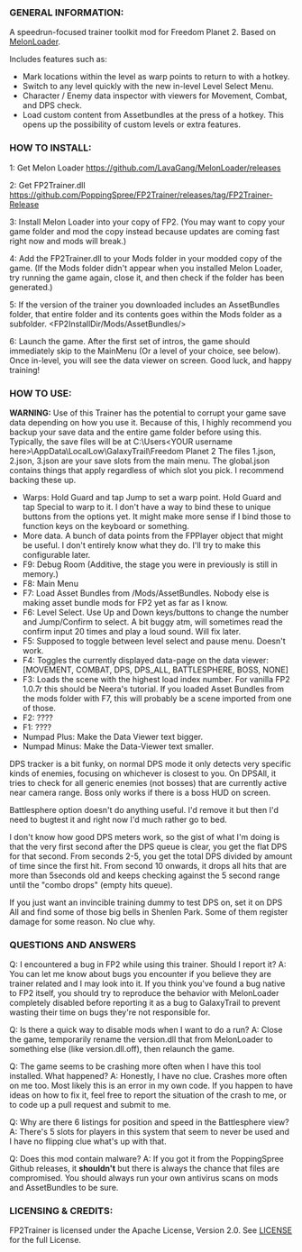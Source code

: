 ### GENERAL INFORMATION:

A speedrun-focused trainer toolkit mod for Freedom Planet 2. Based on [MelonLoader](https://github.com/LavaGang/MelonLoader).

Includes features such as:
+ Mark locations within the level as warp points to return to with a hotkey.
+ Switch to any level quickly with the new in-level Level Select Menu.
+ Character / Enemy data inspector with viewers for Movement, Combat, and DPS check.
+ Load custom content from Assetbundles at the press of a hotkey. This opens up the possibility of custom levels or extra features.

### HOW TO INSTALL:

1: Get Melon Loader https://github.com/LavaGang/MelonLoader/releases

2: Get FP2Trainer.dll https://github.com/PoppingSpree/FP2Trainer/releases/tag/FP2Trainer-Release

3: Install Melon Loader into your copy of FP2. (You may want to copy your game folder and mod the copy instead because updates are coming fast right now and mods will break.)

4: Add the FP2Trainer.dll to your Mods folder in your modded copy of the game. (If the Mods folder didn't appear when you installed Melon Loader, try running the game again, close it, and then check if the folder has been generated.)

5: If the version of the trainer you downloaded includes an AssetBundles folder, that entire folder and its contents goes within the Mods folder as a subfolder. <FP2InstallDir/Mods/AssetBundles/>

6: Launch the game. After the first set of intros, the game should immediately skip to the MainMenu (Or a level of your choice, see below). Once in-level, you will see the data viewer on screen. Good luck, and happy training!


### HOW TO USE:

**WARNING:** Use of this Trainer has the potential to corrupt your game save data depending on how you use it. Because of this, I highly recommend you backup your save data and the entire game folder before using this.
Typically, the save files will be at C:\Users\<YOUR username here>\AppData\LocalLow\GalaxyTrail\Freedom Planet 2
The files 1.json, 2.json, 3.json are your save slots from the main menu. The global.json contains things that apply regardless of which slot you pick. I recommend backing these up.

+ Warps: Hold Guard and tap Jump to set a warp point. Hold Guard and tap Special to warp to it. I don't have a way to bind these to unique buttons from the options yet. It might make more sense if I bind those to function keys on the keyboard or something.
+ More data. A bunch of data points from the FPPlayer object that might be useful. I don't entirely know what they do. I'll try to make this configurable later.
+ F9: Debug Room (Additive, the stage you were in previously is still in memory.)
+ F8: Main Menu
+ F7: Load Asset Bundles from <FP2 Install Dir>/Mods/AssetBundles. Nobody else is making asset bundle mods for FP2 yet as far as I know.
+ F6: Level Select. Use Up and Down keys/buttons to change the number and Jump/Confirm to select. A bit buggy atm, will sometimes read the confirm input 20 times and play a loud sound. Will fix later.
+ F5: Supposed to toggle between level select and pause menu. Doesn't work.
+ F4: Toggles the currently displayed data-page on the data viewer: [MOVEMENT, COMBAT, DPS, DPS_ALL, BATTLESPHERE, BOSS, NONE]
+ F3: Loads the scene with the highest load index number. For vanilla FP2 1.0.7r this should be Neera's tutorial. If you loaded Asset Bundles from the mods folder with F7, this will probably be a scene imported from one of those.
+ F2: ????
+ F1: ????
+ Numpad Plus: Make the Data Viewer text bigger.
+ Numpad Minus: Make the Data-Viewer text smaller.


DPS tracker is a bit funky, on normal DPS mode it only detects very specific kinds of enemies, focusing on whichever is closest to you.
On DPSAll, it tries to check for all generic enemies (not bosses) that are currently active near camera range.
Boss only works if there is a boss HUD on screen.

Battlesphere option doesn't do anything useful. I'd remove it but then I'd need to bugtest it and right now I'd much rather go to bed.

I don't know how good DPS meters work, so the gist of what I'm doing is that the very first second after the DPS queue is clear, you get the flat DPS for that second. From seconds 2-5, you get the total DPS divided by amount of time since the first hit. From second 10 onwards, it drops all hits that are more than 5seconds old and keeps checking against the 5 second range until the "combo drops" (empty hits queue).

If you just want an invincible training dummy to test DPS on, set it on DPS All and find some of those big bells in Shenlen Park. Some of them register damage for some reason. No clue why.


### QUESTIONS AND ANSWERS
Q: I encountered a bug in FP2 while using this trainer. Should I report it?
A: You can let me know about bugs you encounter if you believe they are trainer related and I may look into it. 
If you think you've found a bug native to FP2 itself, you should try to reproduce the behavior with MelonLoader completely disabled before reporting it as a bug to GalaxyTrail to prevent wasting their time on bugs they're not responsible for.

Q: Is there a quick way to disable mods when I want to do a run?
A: Close the game, temporarily rename the version.dll that from MelonLoader to something else (like version.dll.off), then relaunch the game.

Q: The game seems to be crashing more often when I have this tool installed. What happened?
A: Honestly, I have no clue. Crashes more often on me too. Most likely this is an error in my own code. If you happen to have ideas on how to fix it, feel free to report the situation of the crash to me, or to code up a pull request and submit to me.

Q: Why are there 6 listings for position and speed in the Battlesphere view?
A: There's 5 slots for players in this system that seem to never be used and I have no flipping clue what's up with that.

Q: Does this mod contain malware?
A: If you got it from the PoppingSpree Github releases, it __shouldn't__ but there is always the chance that files are compromised. You should always run your own antivirus scans on mods and AssetBundles to be sure. 

### LICENSING & CREDITS:

FP2Trainer is licensed under the Apache License, Version 2.0. See [LICENSE](https://github.com/LavaGang/TestMod/blob/master/LICENSE.md) for the full License.